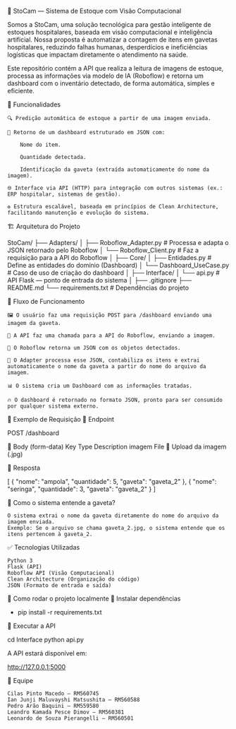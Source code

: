 
🏥 StoCam — Sistema de Estoque com Visão Computacional

Somos a StoCam, uma solução tecnológica para gestão inteligente de estoques hospitalares, baseada em visão computacional e inteligência artificial. Nossa proposta é automatizar a contagem de itens em gavetas hospitalares, reduzindo falhas humanas, desperdícios e ineficiências logísticas que impactam diretamente o atendimento na saúde.

Este repositório contém a API que realiza a leitura de imagens de estoque, processa as informações via modelo de IA (Roboflow) e retorna um dashboard com o inventário detectado, de forma automática, simples e eficiente.

🚀 Funcionalidades

    🔍 Predição automática de estoque a partir de uma imagem enviada.

    📄 Retorno de um dashboard estruturado em JSON com:

        Nome do item.

        Quantidade detectada.

        Identificação da gaveta (extraída automaticamente do nome da imagem).

    🌐 Interface via API (HTTP) para integração com outros sistemas (ex.: ERP hospitalar, sistemas de gestão).

    ♻️ Estrutura escalável, baseada em princípios de Clean Architecture, facilitando manutenção e evolução do sistema.

🏗️ Arquitetura do Projeto

StoCam/
├── Adapters/
│   ├── Roboflow_Adapter.py   # Processa e adapta o JSON retornado pelo Roboflow
│   └── Roboflow_Client.py    # Faz a requisição para a API do Roboflow
│
├── Core/
│   ├── Entidades.py          # Define as entidades do domínio (Dashboard)
│   └── Dashboard_UseCase.py  # Caso de uso de criação do dashboard
│
├── Interface/
│   └── api.py                # API Flask — ponto de entrada do sistema
│
├── .gitignore
├── README.md
└── requirements.txt          # Dependências do projeto

🔗 Fluxo de Funcionamento

    🖼️ O usuário faz uma requisição POST para /dashboard enviando uma imagem da gaveta.

    🔗 A API faz uma chamada para a API do Roboflow, enviando a imagem.

    🧠 O Roboflow retorna um JSON com os objetos detectados.

    🔧 O Adapter processa esse JSON, contabiliza os itens e extrai automaticamente o nome da gaveta a partir do nome do arquivo da imagem.

    📊 O sistema cria um Dashboard com as informações tratadas.

    🔥 O dashboard é retornado no formato JSON, pronto para ser consumido por qualquer sistema externo.

🎯 Exemplo de Requisição
🔸 Endpoint

POST /dashboard

🔸 Body (form-data)
Key	Type	Description
imagem	File	📸 Upload da imagem (.jpg)

🔸 Resposta

[
  {
    "nome": "ampola",
    "quantidade": 5,
    "gaveta": "gaveta_2"
  },
  {
    "nome": "seringa",
    "quantidade": 3,
    "gaveta": "gaveta_2"
  }
]

📸 Como o sistema entende a gaveta?

    O sistema extrai o nome da gaveta diretamente do nome do arquivo da imagem enviada.
    Exemplo: Se o arquivo se chama gaveta_2.jpg, o sistema entende que os itens pertencem à gaveta_2.

✅ Tecnologias Utilizadas

    Python 3
    Flask (API)
    Roboflow API (Visão Computacional)
    Clean Architecture (Organização do código)
    JSON (Formato de entrada e saída)

🏁 Como rodar o projeto localmente
🔧 Instalar dependências

- pip install -r requirements.txt


🚀 Executar a API

cd Interface
python api.py

A API estará disponível em:

http://127.0.0.1:5000

👥 Equipe

    Cilas Pinto Macedo — RM560745
    Ian Junji Maluvayshi Matsushita — RM560588
    Pedro Arão Baquini — RM559580
    Leandro Kamada Pesce Dimov — RM560381
    Leonardo de Souza Pierangelli — RM560501
